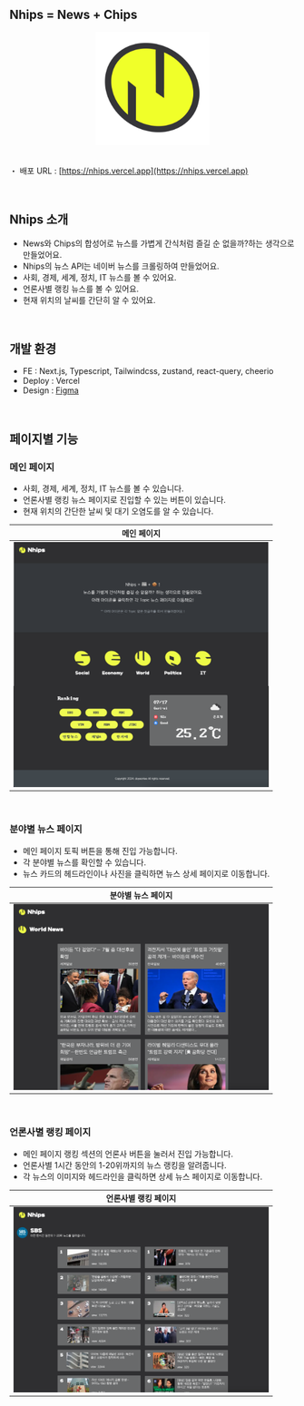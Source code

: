 ## Nhips = News + Chips

<div align="center"><img alt="logoImage" src="./public/images/logo.png" width="200px" height="200px" />
</div>

<br>

・ 배포 URL : [https://nhips.vercel.app](https://nhips.vercel.app)

<br>

## Nhips 소개

- News와 Chips의 합성어로 뉴스를 가볍게 간식처럼 즐길 순 없을까?하는 생각으로 만들었어요.
- Nhips의 뉴스 API는 네이버 뉴스를 크롤링하여 만들었어요.
- 사회, 경제, 세계, 정치, IT 뉴스를 볼 수 있어요.
- 언론사별 랭킹 뉴스를 볼 수 있어요.
- 현재 위치의 날씨를 간단히 알 수 있어요.

<br>

## 개발 환경

- FE : Next.js, Typescript, Tailwindcss, zustand, react-query, cheerio
- Deploy : Vercel
- Design : [Figma](https://www.figma.com/design/2H1hVZBGeWsm2HYF433A0V/nhips?node-id=0-1&t=oN0DhzkH7euDqiWU-1)

<br>

## 페이지별 기능

### 메인 페이지

- 사회, 경제, 세계, 정치, IT 뉴스를 볼 수 있습니다.
- 언론사별 랭킹 뉴스 페이지로 진입할 수 있는 버튼이 있습니다.
- 현재 위치의 간단한 날씨 및 대기 오염도를 알 수 있습니다.

| 메인 페이지 |
|----------|
| <img alt="logoImage" src="./public/images/mainpage.png"  width="450px" /> |

<br>

### 분야별 뉴스 페이지

- 메인 페이지 토픽 버튼을 통해 진입 가능합니다.
- 각 분야별 뉴스를 확인할 수 있습니다.
- 뉴스 카드의 헤드라인이나 사진을 클릭하면 뉴스 상세 페이지로 이동합니다.


| 분야별 뉴스 페이지 |
|----------|
| <img alt="logoImage" src="./public/images/newssection.png" width="450px"  /> |

<br>

### 언론사별 랭킹 페이지

- 메인 페이지 랭킹 섹션의 언론사 버튼을 눌러서 진입 가능합니다.
- 언론사별 1시간 동안의 1-20위까지의 뉴스 랭킹을 알려줍니다.
- 각 뉴스의 이미지와 헤드라인을 클릭하면 상세 뉴스 페이지로 이동합니다.

| 언론사별 랭킹 페이지 |
|----------|
| <img alt="logoImage" src="./public/images/newsranking.png" width="450px"  /> |


<br>
